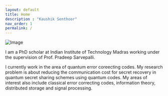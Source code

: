 ```yaml
---
layout: default
title: Home
description : "Kaushik Senthoor"
nav_order: 1
permalink: /
---
```


![Image](https://upload.wikimedia.org/wikipedia/commons/thumb/3/3c/Yin_and_Yang_symbol.svg/240px-Yin_and_Yang_symbol.svg.png)

I am a PhD scholar at Indian Institute of Technology Madras working under the supervision of Prof. Pradeep Sarvepalli.

I currently work in the area of quantum error coreecting codes. My research problem is about reducing the communication cost for secret recovery in quantum secret sharing schemes using quantum codes. My areas of interest also include classical error correcting codes, information theory, distributed storage and signal processing.
